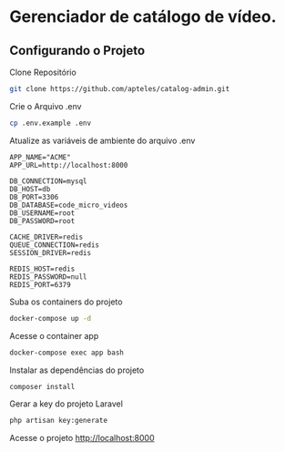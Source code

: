 
# Gerenciador de catálogo de vídeo.

## Configurando o Projeto

Clone Repositório
```sh
git clone https://github.com/apteles/catalog-admin.git
```


Crie o Arquivo .env
```sh
cp .env.example .env
```


Atualize as variáveis de ambiente do arquivo .env
```dosini
APP_NAME="ACME"
APP_URL=http://localhost:8000

DB_CONNECTION=mysql
DB_HOST=db
DB_PORT=3306
DB_DATABASE=code_micro_videos   
DB_USERNAME=root
DB_PASSWORD=root

CACHE_DRIVER=redis
QUEUE_CONNECTION=redis
SESSION_DRIVER=redis

REDIS_HOST=redis
REDIS_PASSWORD=null
REDIS_PORT=6379
```


Suba os containers do projeto
```sh
docker-compose up -d
```


Acesse o container app
```sh
docker-compose exec app bash
```


Instalar as dependências do projeto
```sh
composer install
```


Gerar a key do projeto Laravel
```sh
php artisan key:generate
```


Acesse o projeto
[http://localhost:8000](http://localhost:8000)
